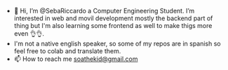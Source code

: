 - 👋 Hi, I’m @SebaRiccardo a Computer Engineering Student. I’m interested in web and movil development mostly the backend part of thing but I'm also learning some frontend as well to make thigs more even 👌👌.
- I'm not a native english speaker, so some of my repos are in spanish so feel free to colab and translate them.
- 📫 How to reach me soathekid@gmail.com

